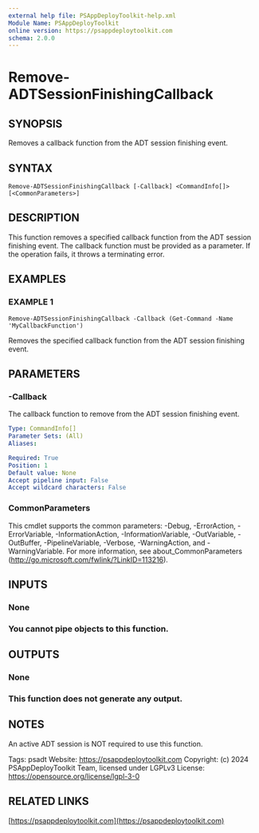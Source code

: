 ```yaml
---
external help file: PSAppDeployToolkit-help.xml
Module Name: PSAppDeployToolkit
online version: https://psappdeploytoolkit.com
schema: 2.0.0
---
```


# Remove-ADTSessionFinishingCallback

## SYNOPSIS
Removes a callback function from the ADT session finishing event.

## SYNTAX

```
Remove-ADTSessionFinishingCallback [-Callback] <CommandInfo[]> [<CommonParameters>]
```

## DESCRIPTION
This function removes a specified callback function from the ADT session finishing event.
The callback function must be provided as a parameter.
If the operation fails, it throws a terminating error.

## EXAMPLES

### EXAMPLE 1
```
Remove-ADTSessionFinishingCallback -Callback (Get-Command -Name 'MyCallbackFunction')
```

Removes the specified callback function from the ADT session finishing event.

## PARAMETERS

### -Callback
The callback function to remove from the ADT session finishing event.

```yaml
Type: CommandInfo[]
Parameter Sets: (All)
Aliases:

Required: True
Position: 1
Default value: None
Accept pipeline input: False
Accept wildcard characters: False
```

### CommonParameters
This cmdlet supports the common parameters: -Debug, -ErrorAction, -ErrorVariable, -InformationAction, -InformationVariable, -OutVariable, -OutBuffer, -PipelineVariable, -Verbose, -WarningAction, and -WarningVariable.
For more information, see about_CommonParameters (http://go.microsoft.com/fwlink/?LinkID=113216).

## INPUTS

### None
### You cannot pipe objects to this function.
## OUTPUTS

### None
### This function does not generate any output.
## NOTES
An active ADT session is NOT required to use this function.

Tags: psadt
Website: https://psappdeploytoolkit.com
Copyright: (c) 2024 PSAppDeployToolkit Team, licensed under LGPLv3
License: https://opensource.org/license/lgpl-3-0

## RELATED LINKS

[https://psappdeploytoolkit.com](https://psappdeploytoolkit.com)

